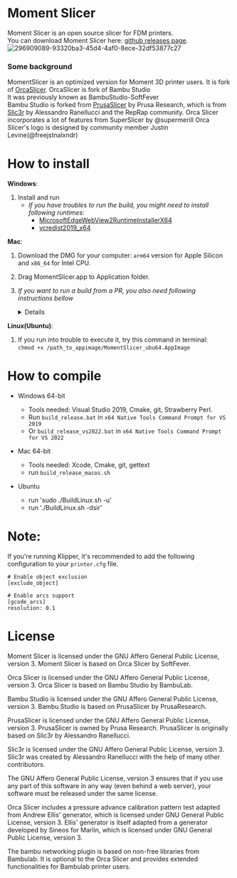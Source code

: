 # Moment Slicer     
Moment Slicer is an open source slicer for FDM printers.   
You can download Moment Slicer here: [github releases page](https://github.com/MOMENT3D/MomentSlicer/releases/).    
![296909089-93320ba3-45d4-4af0-8ece-32df53877c27](https://github.com/MOMENT3D/MomentSlicer/assets/139463388/88aa3a57-0f2a-47e9-9912-a725d6caac9b)

### Some background
MomentSlicer is an optimized version for Moment 3D printer users. It is fork of [OrcaSlicer](https://github.com/SoftFever/OrcaSlicer).
OrcaSlicer is fork of Bambu Studio  
It was previously known as BambuStudio-SoftFever  
Bambu Studio is forked from [PrusaSlicer](https://github.com/prusa3d/PrusaSlicer) by Prusa Research, which is from [Slic3r](https://github.com/Slic3r/Slic3r) by Alessandro Ranellucci and the RepRap community. 
Orca Slicer incorporates a lot of features from SuperSlicer by @supermerill
Orca Slicer's logo is designed by community member Justin Levine(@freejstnalxndr)  

# How to install
**Windows**: 
1.  Install and run  
    - *If you have troubles to run the build, you might need to install following runtimes:*
      - [MicrosoftEdgeWebView2RuntimeInstallerX64](https://github.com/SoftFever/BambuStudio-SoftFever/releases/download/v1.0.10-sf2/MicrosoftEdgeWebView2RuntimeInstallerX64.exe)  
      - [vcredist2019_x64](https://github.com/SoftFever/BambuStudio-SoftFever/releases/download/v1.0.10-sf2/vcredist2019_x64.exe)  

**Mac**:
1. Download the DMG for your computer: `arm64` version for Apple Silicon and `x86_64` for Intel CPU.  
2. Drag MomentSlicer.app to Application folder. 
3. *If you want to run a build from a PR, you also need following instructions bellow*  
    <details quarantine>
    - Option 1 (You only need to do this once. After that the app can be oppened normally.):
      - Step 1: Hold _cmd_ and right click the app, from the context menu choose **Open**.
      - Step 2: A warning window will pop up, click _Open_  
      
    - Option 2:  
      Execute this command in terminal: `xattr -dr com.apple.quarantine /Applications/MomentSlicer.app`
      ```console
          softfever@mac:~$ xattr -dr com.apple.quarantine /Applications/MomentSlicer.app
      ``` 
    </details>
    
**Linux(Ubuntu)**:
 1. If you run into trouble to execute it, try this command in terminal:  
    `chmod +x /path_to_appimage/MomentSlicer_ubu64.AppImage`
# How to compile
- Windows 64-bit  
  - Tools needed: Visual Studio 2019, Cmake, git, Strawberry Perl.
  - Run `build_release.bat` in `x64 Native Tools Command Prompt for VS 2019`
  - Or `build_release_vs2022.bat` in `x64 Native Tools Command Prompt for VS 2022`

- Mac 64-bit  
  - Tools needed: Xcode, Cmake, git, gettext
  - run `build_release_macos.sh`

- Ubuntu  
  - run 'sudo ./BuildLinux.sh -u'
  - run './BuildLinux.sh -dsir'


# Note: 
If you're running Klipper, it's recommended to add the following configuration to your `printer.cfg` file.
```
# Enable object exclusion
[exclude_object]

# Enable arcs support
[gcode_arcs]
resolution: 0.1
```

# License
Moment Slicer is licensed under the GNU Affero General Public License, version 3. Moment Slicer is based on Orca Slicer by SoftFever.

Orca Slicer is licensed under the GNU Affero General Public License, version 3. Orca Slicer is based on Bambu Studio by BambuLab.

Bambu Studio is licensed under the GNU Affero General Public License, version 3. Bambu Studio is based on PrusaSlicer by PrusaResearch.

PrusaSlicer is licensed under the GNU Affero General Public License, version 3. PrusaSlicer is owned by Prusa Research. PrusaSlicer is originally based on Slic3r by Alessandro Ranellucci.

Slic3r is licensed under the GNU Affero General Public License, version 3. Slic3r was created by Alessandro Ranellucci with the help of many other contributors.

The GNU Affero General Public License, version 3 ensures that if you use any part of this software in any way (even behind a web server), your software must be released under the same license.

Orca Slicer includes a pressure advance calibration pattern test adapted from Andrew Ellis' generator, which is licensed under GNU General Public License, version 3. Ellis' generator is itself adapted from a generator developed by Sineos for Marlin, which is licensed under GNU General Public License, version 3.

The bambu networking plugin is based on non-free libraries from Bambulab. It is optional to the Orca Slicer and provides extended functionalities for Bambulab printer users.

